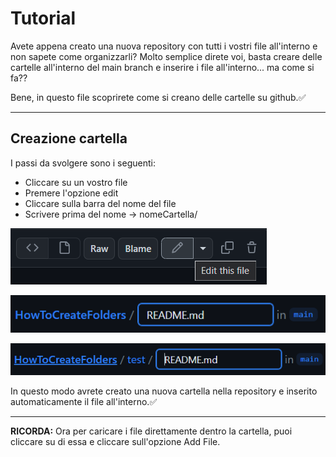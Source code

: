 # Tutorial
Avete appena creato una nuova repository con tutti i vostri file all'interno e non sapete come organizzarli?
Molto semplice direte voi, basta creare delle cartelle all'interno del main branch e inserire i file all'interno... ma come si fa??

Bene, in questo file scoprirete come si creano delle cartelle su github.✅

---
## Creazione cartella
I passi da svolgere sono i seguenti:
- Cliccare su un vostro file
- Premere l'opzione edit
- Cliccare sulla barra del nome del file
- Scrivere prima del nome -> nomeCartella/

![Screen4](https://github.com/RiccardoZag/HowToCreateFolders/blob/main/Tutorial_ITA/Screen4.png)

![Screen2](https://github.com/RiccardoZag/HowToCreateFolders/blob/main/Tutorial_ITA/Screen2.png)

![Screen3](https://github.com/RiccardoZag/HowToCreateFolders/blob/main/Tutorial_ITA/Screen3.png)

In questo modo avrete creato una nuova cartella nella repository e inserito automaticamente il file all'interno.✅

---
**RICORDA:**
Ora per caricare i file direttamente dentro la cartella, puoi cliccare su di essa e cliccare sull'opzione Add File.

